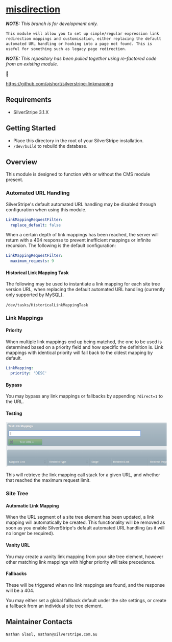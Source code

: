 # [misdirection](https://github.com/nglasl)

_**NOTE:** This branch is for development only._

	This module will allow you to set up simple/regular expression link redirection mappings and customisation, either replacing the default automated URL handling or hooking into a page not found. This is useful for something such as legacy page redirection.

_**NOTE:** This repository has been pulled together using re-factored code from an existing module._

:bust_in_silhouette:

https://github.com/ajshort/silverstripe-linkmapping

## Requirements

* SilverStripe 3.1.X

## Getting Started

* Place this directory in the root of your SilverStripe installation.
* `/dev/build` to rebuild the database.

## Overview

This module is designed to function with or without the CMS module present.

### Automated URL Handling

SilverStripe's default automated URL handling may be disabled through configuration when using this module.

```yml
LinkMappingRequestFilter:
  replace_default: false
```

When a certain depth of link mappings has been reached, the server will return with a 404 response to prevent inefficient mappings or infinite recursion. The following is the default configuration:

```yml
LinkMappingRequestFilter:
  maximum_requests: 9
```

#### Historical Link Mapping Task

The following may be used to instantiate a link mapping for each site tree version URL, when replacing the default automated URL handling (currently only supported by MySQL).

`/dev/tasks/HistoricalLinkMappingTask`

### Link Mappings

#### Priority

When multiple link mappings end up being matched, the one to be used is determined based on a priority field and how specific the definition is. Link mappings with identical priority will fall back to the oldest mapping by default.

```yml
LinkMapping:
  priority: 'DESC'
```

#### Bypass

You may bypass any link mappings or fallbacks by appending `?direct=1` to the URL.

#### Testing

![test](images/link-mapping-test.png)

This will retrieve the link mapping call stack for a given URL, and whether that reached the maximum request limit.

### Site Tree

#### Automatic Link Mapping

When the URL segment of a site tree element has been updated, a link mapping will automatically be created. This functionality will be removed as soon as you enable SilverStripe's default automated URL handling (as it will no longer be required).

#### Vanity URL

You may create a vanity link mapping from your site tree element, however other matching link mappings with higher priority will take precedence.

#### Fallbacks

These will be triggered when no link mappings are found, and the response will be a 404.

You may either set a global fallback default under the site settings, or create a fallback from an individual site tree element.

## Maintainer Contacts

	Nathan Glasl, nathan@silverstripe.com.au
